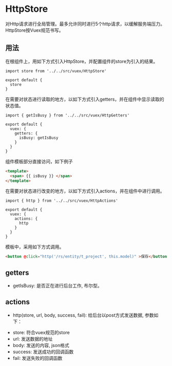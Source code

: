 # HttpStore

对Http请求进行全局管理。最多允许同时进行5个http请求，以缓解服务端压力。HttpStore按Vuex规范书写。

## 用法

在根组件上，用如下方式引入HttpStore，并配置组件的store为引入的结果。
```
import store from '../../src/vuex/HttpStore'

export default {
  store
}
```

在需要对状态进行读取的地方，以如下方式引入getters，并在组件中显示读取的状态值。
```
import { getIsBusy } from '../../src/vuex/HttpGetters'

export default {
  vuex: {
    getters: {
      isBusy: getIsBusy
    }
  }
}
```

组件模板部分直接访问，如下例子

```html
<template>
  <span> {{ isBusy }} </span>
</template>
```

在需要对状态进行改变的地方，以如下方式引入actions，并在组件中进行调用。

```
import { http } from '../../src/vuex/HttpActions'

export default {
  vuex: {
    actions: {
      http
    }
  }
}
```

模板中，采用如下方式调用。

```html
<button @click="http('/rs/entity/t_project', this.model)" >保存</button>
```

## getters

- getIsBusy: 是否正在进行后台工作, 布尔型。

## actions

- http(store, url, body, success, fail): 给后台以post方式发送数据, 参数如下：

* store: 符合vuex规范的store
* url: 发送数据的地址
* body: 发送的内容, json格式
* success: 发送成功的回调函数
* fail: 发送失败的回调函数
